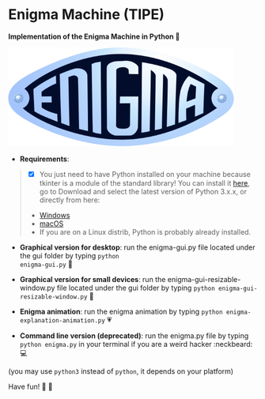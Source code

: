 # Enigma Machine (TIPE)

<b>Implementation of the Enigma Machine in Python :slot_machine: </b>

![alt tag](https://github.com/omnitrogen/enigma/blob/master/enigma_logo_1.png)


* **Requirements**:

> - [x] You just need to have Python installed on your machine because tkinter is a module of the standard library! You can install it [here](https://www.python.org/), go to Download and select the latest version of Python 3.x.x, or directly from here:
> - [Windows](https://www.python.org/ftp/python/3.6.1/python-3.6.1-amd64.exe)
> - [macOS](https://www.python.org/ftp/python/3.6.1/python-3.6.1-macosx10.6.pkg)
> - If you are on a Linux distrib, Python is probably already installed. 


* **Graphical version for desktop**: run the enigma-gui.py file located under the gui folder by typing <code>python enigma-gui.py</code> :tada:

* **Graphical version for small devices**: run the enigma-gui-resizable-window.py file located under the gui folder by typing <code>python enigma-gui-resizable-window.py</code> :hatching_chick:

* **Enigma animation**: run the enigma animation by typing <code>python enigma-explanation-animation.py</code> :heartpulse:

* **Command line version (deprecated)**: run the enigma.py file by typing <code>python enigma.py</code> in your terminal if you are a weird hacker :neckbeard: :computer: 


(you may use <code>python3</code> instead of <code>python</code>, it depends on your platform) 



Have fun! :panda_face: :bamboo:
